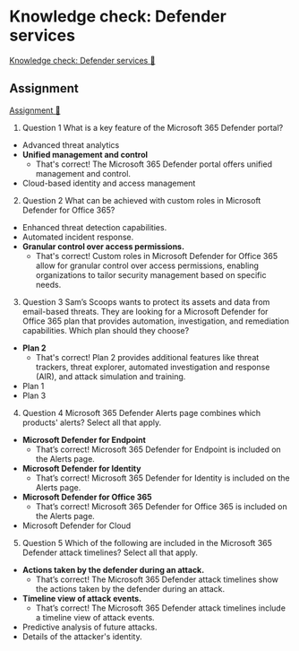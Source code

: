 # Knowledge check: Defender services

[Knowledge check: Defender services 🔗](https://www.coursera.org/learn/cybersecurity-solutions-and-microsoft-defender/assignment-submission/FYTVG/knowledge-check-defender-services)

## Assignment

[Assignment 🔗](https://www.coursera.org/learn/cybersecurity-solutions-and-microsoft-defender/assignment-submission/FYTVG/knowledge-check-defender-services/attempt)

1.  Question 1
    What is a key feature of the Microsoft 365 Defender portal?

- Advanced threat analytics
- **Unified management and control**
  - That's correct! The Microsoft 365 Defender portal offers unified management and control.
- Cloud-based identity and access management

2. Question 2
   What can be achieved with custom roles in Microsoft Defender for Office 365?

- Enhanced threat detection capabilities.
- Automated incident response.
- **Granular control over access permissions.**
  - That's correct! Custom roles in Microsoft Defender for Office 365 allow for granular control over access permissions, enabling organizations to tailor security management based on specific needs.

3. Question 3
   Sam’s Scoops wants to protect its assets and data from email-based threats. They are looking for a Microsoft Defender for Office 365 plan that provides automation, investigation, and remediation capabilities. Which plan should they choose?

- **Plan 2**
  - That's correct! Plan 2 provides additional features like threat trackers, threat explorer, automated investigation and response (AIR), and attack simulation and training.
- Plan 1
- Plan 3

4. Question 4
   Microsoft 365 Defender Alerts page combines which products' alerts? Select all that apply.

- **Microsoft Defender for Endpoint**
  - That’s correct! Microsoft 365 Defender for Endpoint is included on the Alerts page.
- **Microsoft Defender for Identity**
  - That’s correct! Microsoft 365 Defender for Identity is included on the Alerts page.
- **Microsoft Defender for Office 365**
  - That’s correct! Microsoft 365 Defender for Office 365 is included on the Alerts page.
- Microsoft Defender for Cloud

5. Question 5
   Which of the following are included in the Microsoft 365 Defender attack timelines? Select all that apply.

- **Actions taken by the defender during an attack.**
  - That’s correct! The Microsoft 365 Defender attack timelines show the actions taken by the defender during an attack.
- **Timeline view of attack events.**
  - That’s correct! The Microsoft 365 Defender attack timelines include a timeline view of attack events.
- Predictive analysis of future attacks.
- Details of the attacker's identity.
